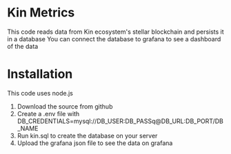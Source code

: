 # Kin Metrics
This code reads data from Kin ecosystem's stellar blockchain and persists it in a database
You can connect the database to grafana to see a dashboard of the data

# Installation
This code uses node.js
1. Download the source from github
2. Create a .env file with DB_CREDENTIALS=mysql://DB_USER:DB_PASSq@DB_URL:DB_PORT/DB_NAME
3. Run kin.sql to create the database on your server
4. Upload the grafana json file to see the data on grafana